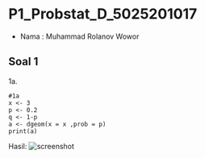 # P1_Probstat_D_5025201017
- Nama  : Muhammad Rolanov Wowor

## Soal 1
1a. 
```
#1a
x <- 3
p <- 0.2
q <- 1-p
a <- dgeom(x = x ,prob = p)
print(a)
```
Hasil:
![screenshot](img/1a.png)
